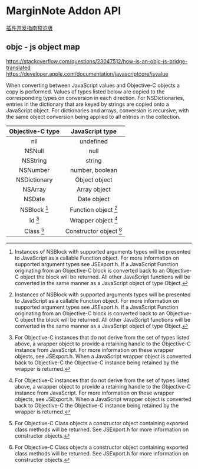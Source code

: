 # MarginNote Addon API

[插件开发指南预览版](http://docs.test.marginnote.cn)

## objc - js object map

<https://stackoverflow.com/questions/23047512/how-is-an-objc-js-bridge-translated>
<https://developer.apple.com/documentation/javascriptcore/jsvalue>

When converting between JavaScript values and Objective-C objects a copy is performed. Values of types listed below are copied to the corresponding types on conversion in each direction. For NSDictionaries, entries in the dictionary that are keyed by strings are copied onto a JavaScript object. For dictionaries and arrays, conversion is recursive, with the same object conversion being applied to all entries in the collection.

| Objective-C type |     JavaScript type     |
| :--------------: | :---------------------: |
|       nil        |        undefined        |
|      NSNull      |          null           |
|     NSString     |         string          |
|     NSNumber     |     number, boolean     |
|   NSDictionary   |      Object object      |
|     NSArray      |      Array object       |
|      NSDate      |       Date object       |
|   NSBlock [^1]   |  Function object [^1]   |
|     id [^2]      |   Wrapper object [^2]   |
|    Class [^3]    | Constructor object [^3] |

[^1]: Instances of NSBlock with supported arguments types will be presented to JavaScript as a callable Function object. For more information on supported argument types see JSExport.h. If a JavaScript Function originating from an Objective-C block is converted back to an Objective-C object the block will be returned. All other JavaScript functions will be converted in the same manner as a JavaScript object of type Object.
[^2]: For Objective-C instances that do not derive from the set of types listed above, a wrapper object to provide a retaining handle to the Objective-C instance from JavaScript. For more information on these wrapper objects, see JSExport.h. When a JavaScript wrapper object is converted back to Objective-C the Objective-C instance being retained by the wrapper is returned.
[^3]: For Objective-C Class objects a constructor object containing exported class methods will be returned. See JSExport.h for more information on constructor objects.
